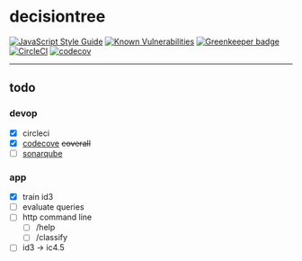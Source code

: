 # decisiontree
[![JavaScript Style Guide](https://img.shields.io/badge/code_style-standard-brightgreen.svg)](https://standardjs.com)
[![Known Vulnerabilities](https://snyk.io/test/github/itacirgabral/dc/badge.svg?targetFile=package.json)](https://snyk.io/test/github/itacirgabral/dc?targetFile=package.json)
[![Greenkeeper badge](https://badges.greenkeeper.io/itacirgabral/dc.svg)](https://greenkeeper.io/)
[![CircleCI](https://circleci.com/gh/itacirgabral/dc.svg?style=svg)](https://circleci.com/gh/itacirgabral/dc) 
[![codecov](https://codecov.io/gh/itacirgabral/dc/branch/master/graph/badge.svg)](https://codecov.io/gh/itacirgabral/dc)

----

## todo
### devop
- [x] circleci
- [x] [codecove](https://codecov.io/gh/itacirgabral/dc/tree/master/src) ~~coverall~~
- [ ] [sonarqube](https://www.sonarqube.org/)

### app
- [x] train id3
- [ ] evaluate queries
- [ ] http command line
    - [ ] /help
    - [ ] /classify
- [ ] id3 -> ic4.5